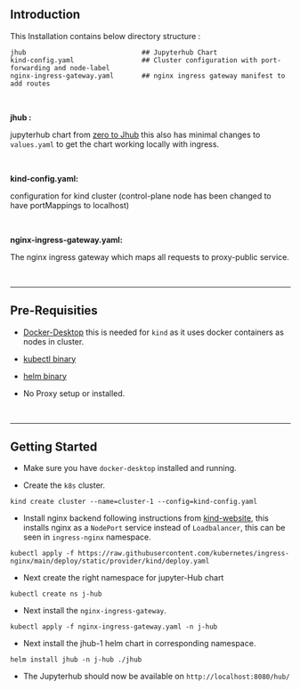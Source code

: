 ## Introduction


This Installation contains below directory structure :

```
jhub                             ## Jupyterhub Chart
kind-config.yaml                 ## Cluster configuration with port-forwarding and node-label
nginx-ingress-gateway.yaml       ## nginx ingress gateway manifest to add routes 
```

<br>

**jhub :** 

jupyterhub chart from [zero to Jhub](https://z2jh.jupyter.org/) this also has minimal changes to `values.yaml` to get the chart working locally with ingress.

<br>

**kind-config.yaml:**

 configuration for kind cluster (control-plane node has been changed to have portMappings to localhost)

 <br>

**nginx-ingress-gateway.yaml:**

The nginx ingress gateway which maps all requests to proxy-public service.

<br>

---
## Pre-Requisities

* [Docker-Desktop](https://www.docker.com/products/docker-desktop/) this is needed for `kind` as it uses docker containers as nodes in cluster.

* [kubectl binary](https://kubernetes.io/docs/tasks/tools/)

* [helm binary](https://helm.sh/docs/intro/install/)

* No Proxy setup or installed.

<br>

---

## Getting Started

* Make sure you have `docker-desktop` installed and running.

* Create the `k8s` cluster.

```
kind create cluster --name=cluster-1 --config=kind-config.yaml
```

* Install nginx backend following instructions from [kind-website](https://kind.sigs.k8s.io/docs/user/ingress/), this installs nginx as a `NodePort` service instead of `Loadbalancer`, this can be seen in `ingress-nginx` namespace.

```
kubectl apply -f https://raw.githubusercontent.com/kubernetes/ingress-nginx/main/deploy/static/provider/kind/deploy.yaml
```

* Next create the right namespace for jupyter-Hub chart

```
kubectl create ns j-hub
```

* Next install the `nginx-ingress-gateway`.

```
kubectl apply -f nginx-ingress-gateway.yaml -n j-hub
```

* Next install the jhub-1 helm chart in corresponding namespace.

```
helm install jhub -n j-hub ./jhub
```

* The Jupyterhub should now be available on `http://localhost:8080/hub/`